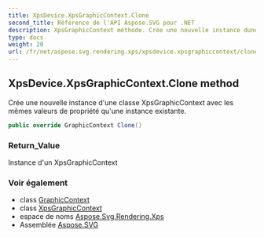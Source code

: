 ```yaml
---
title: XpsDevice.XpsGraphicContext.Clone
second_title: Référence de l'API Aspose.SVG pour .NET
description: XpsGraphicContext méthode. Crée une nouvelle instance dune classe XpsGraphicContext avec les mêmes valeurs de propriété quune instance existante.
type: docs
weight: 20
url: /fr/net/aspose.svg.rendering.xps/xpsdevice.xpsgraphiccontext/clone/
---
```

## XpsDevice.XpsGraphicContext.Clone method

Crée une nouvelle instance d'une classe XpsGraphicContext avec les mêmes valeurs de propriété qu'une instance existante.

```csharp
public override GraphicContext Clone()
```

### Return_Value

Instance d'un XpsGraphicContext

### Voir également

* class [GraphicContext](../../../aspose.svg.rendering/graphiccontext/)
* class [XpsGraphicContext](../)
* espace de noms [Aspose.Svg.Rendering.Xps](../../xpsdevice.xpsgraphiccontext/)
* Assemblée [Aspose.SVG](../../../)


